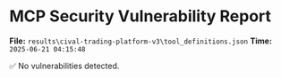 # MCP Security Vulnerability Report
**File:** `results\cival-trading-platform-v3\tool_definitions.json`
**Time:** `2025-06-21 04:15:48`

✅ No vulnerabilities detected.